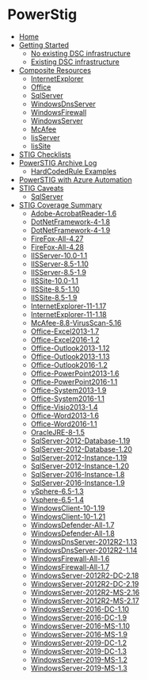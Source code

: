 # PowerStig

* [Home][home]
* [Getting Started][gettingstarted]
  * [No existing DSC infrastructure][DscGettingStarted]
  * [Existing DSC infrastructure][DscOnPremises]
* [Composite Resources][compositeresources]
  * [InternetExplorer][InternetExplorer]
  * [Office][Office]
  * [SqlServer][sqlserver]
  * [WindowsDnsServer][windowsdnsserver]
  * [WindowsFirewall][windowsfirewall]
  * [WindowsServer][windowsserver]
  * [McAfee][McAfee]
  * [IisServer][IisServer]
  * [IisSite][IisSite]
* [STIG Checklists][document]
* [PowerSTIG Archive Log][powerstigarchivelog]
  * [HardCodedRule Examples][hardcodedexamples]
* [PowerSTIG with Azure Automation][powerstigwithazureautomation]
* [STIG Caveats][stigcaveats]
  * [SqlServer][sqlservercaveats]
* [STIG Coverage Summary][stigcoveragesummary]
  * [Adobe-AcrobatReader-1.6][AdobeAcrobatReader16]
  * [DotNetFramework-4-1.8][DotNetFramework418]
  * [DotNetFramework-4-1.9][DotNetFramework419]
  * [FireFox-All-4.27][FireFoxAll427]
  * [FireFox-All-4.28][FireFoxAll428]
  * [IISServer-10.0-1.1][IISServer10011]
  * [IISServer-8.5-1.10][IISServer85110]
  * [IISServer-8.5-1.9][IISServer8519]
  * [IISSite-10.0-1.1][IISSite10011]
  * [IISSite-8.5-1.10][IISSite85110]
  * [IISSite-8.5-1.9][IISSite8519]
  * [InternetExplorer-11-1.17][InternetExplorer11117]
  * [InternetExplorer-11-1.18][InternetExplorer11118]
  * [McAfee-8.8-VirusScan-5.16][McAfee88VirusScan516]
  * [Office-Excel2013-1.7][OfficeExcel201317]
  * [Office-Excel2016-1.2][OfficeExcel201612]
  * [Office-Outlook2013-1.12][OfficeOutlook2013112]
  * [Office-Outlook2013-1.13][OfficeOutlook2013113]
  * [Office-Outlook2016-1.2][OfficeOutlook201612]
  * [Office-PowerPoint2013-1.6][OfficePowerPoint201316]
  * [Office-PowerPoint2016-1.1][OfficePowerPoint201611]
  * [Office-System2013-1.9][OfficeSystem201319]
  * [Office-System2016-1.1][OfficeSystem201611]
  * [Office-Visio2013-1.4][OfficeVisio201314]
  * [Office-Word2013-1.6][OfficeWord201316]
  * [Office-Word2016-1.1][OfficeWord201611]
  * [OracleJRE-8-1.5][OracleJRE815]
  * [SqlServer-2012-Database-1.19][SqlServer2012Database119]
  * [SqlServer-2012-Database-1.20][SqlServer2012Database120]
  * [SqlServer-2012-Instance-1.19][SqlServer2012Instance119]
  * [SqlServer-2012-Instance-1.20][SqlServer2012Instance120]
  * [SqlServer-2016-Instance-1.8][SqlServer2016Instance18]
  * [SqlServer-2016-Instance-1.9][SqlServer2016Instance19]
  * [vSphere-6.5-1.3][vSphere6513]
  * [Vsphere-6.5-1.4][Vsphere6514]
  * [WindowsClient-10-1.19][WindowsClient10119]
  * [WindowsClient-10-1.21][WindowsClient10121]
  * [WindowsDefender-All-1.7][WindowsDefenderAll17]
  * [WindowsDefender-All-1.8][WindowsDefenderAll18]
  * [WindowsDnsServer-2012R2-1.13][WindowsDnsServer2012R2113]
  * [WindowsDnsServer-2012R2-1.14][WindowsDnsServer2012R2114]
  * [WindowsFirewall-All-1.6][WindowsFirewallAll16]
  * [WindowsFirewall-All-1.7][WindowsFirewallAll17]
  * [WindowsServer-2012R2-DC-2.18][WindowsServer2012R2DC218]
  * [WindowsServer-2012R2-DC-2.19][WindowsServer2012R2DC219]
  * [WindowsServer-2012R2-MS-2.16][WindowsServer2012R2MS216]
  * [WindowsServer-2012R2-MS-2.17][WindowsServer2012R2MS217]
  * [WindowsServer-2016-DC-1.10][WindowsServer2016DC110]
  * [WindowsServer-2016-DC-1.9][WindowsServer2016DC19]
  * [WindowsServer-2016-MS-1.10][WindowsServer2016MS110]
  * [WindowsServer-2016-MS-1.9][WindowsServer2016MS19]
  * [WindowsServer-2019-DC-1.2][WindowsServer2019DC12]
  * [WindowsServer-2019-DC-1.3][WindowsServer2019DC13]
  * [WindowsServer-2019-MS-1.2][WindowsServer2019MS12]
  * [WindowsServer-2019-MS-1.3][WindowsServer2019MS13]

[home]:                   https://github.com/Microsoft/PowerStig/wiki/home
[convert]:                https://github.com/Microsoft/PowerStig/wiki/Convert
[stig]:                   https://github.com/Microsoft/PowerStig/wiki/Stig
[compositeresources]:     https://github.com/Microsoft/PowerStig/wiki/CompositeResources
[gettingstarted]:         https://github.com/Microsoft/PowerStig/wiki/GettingStarted
[InternetExplorer]:       https://github.com/Microsoft/PowerStig/wiki/InternetExplorer
[office]:                 https://github.com/Microsoft/PowerStig/wiki/Office
[sqlserver]:              https://github.com/Microsoft/PowerStig/wiki/SqlServer
[windowsdnsserver]:       https://github.com/Microsoft/PowerStig/wiki/WindowsDnsServer
[windowsfirewall]:        https://github.com/Microsoft/PowerStig/wiki/WindowsFirewall
[windowsserver]:          https://github.com/Microsoft/PowerStig/wiki/WindowsServer
[mcafee]:                 https://github.com/Microsoft/PowerStig/wiki/Mcafee
[IisServer]:              https://github.com/Microsoft/PowerStig/wiki/IisServer
[IisSite]:                https://github.com/Microsoft/PowerStig/wiki/IisSite
[document]:               https://github.com/Microsoft/PowerStig/wiki/Document
[powerstigarchivelog]:    https://github.com/Microsoft/PowerStig/wiki/PowerSTIGArchiveLog
[hardcodedexamples]:      https://github.com/Microsoft/PowerStig/wiki/PowerSTIGArchiveLog#HardCodedRule-Examples
[powerstigwithazureautomation]:    https://github.com/microsoft/PowerStig/wiki/PowerSTIG-With-Azure-Automation
[stigcaveats]:            https://github.com/Microsoft/PowerStig/wiki/StigCaveats
[sqlservercaveats]:       https://github.com/Microsoft/PowerStig/wiki/StigCaveats#sqlserver-2012
[DscGettingStarted]:      https://github.com/Microsoft/PowerStig/wiki/DscGettingStarted
[DscOnPremises]:          https://github.com/Microsoft/PowerStig/wiki/DscOnPremises
[DscAzureAutomation]:     https://github.com/Microsoft/PowerStig/wiki/DscAzureAutomation
[DscAzureVirtualMachine]: https://github.com/Microsoft/PowerStig/wiki/DscAzureVirtualMachine
[stigcoveragesummary]:    https://github.com/Microsoft/PowerStig/wiki/StigCoverageSummary
[AdobeAcrobatReader16]: https://github.com/Microsoft/PowerStig/wiki/Adobe-AcrobatReader-1.6
[DotNetFramework418]: https://github.com/Microsoft/PowerStig/wiki/DotNetFramework-4-1.8
[DotNetFramework419]: https://github.com/Microsoft/PowerStig/wiki/DotNetFramework-4-1.9
[FireFoxAll427]: https://github.com/Microsoft/PowerStig/wiki/FireFox-All-4.27
[FireFoxAll428]: https://github.com/Microsoft/PowerStig/wiki/FireFox-All-4.28
[IISServer10011]: https://github.com/Microsoft/PowerStig/wiki/IISServer-10.0-1.1
[IISServer85110]: https://github.com/Microsoft/PowerStig/wiki/IISServer-8.5-1.10
[IISServer8519]: https://github.com/Microsoft/PowerStig/wiki/IISServer-8.5-1.9
[IISSite10011]: https://github.com/Microsoft/PowerStig/wiki/IISSite-10.0-1.1
[IISSite85110]: https://github.com/Microsoft/PowerStig/wiki/IISSite-8.5-1.10
[IISSite8519]: https://github.com/Microsoft/PowerStig/wiki/IISSite-8.5-1.9
[InternetExplorer11117]: https://github.com/Microsoft/PowerStig/wiki/InternetExplorer-11-1.17
[InternetExplorer11118]: https://github.com/Microsoft/PowerStig/wiki/InternetExplorer-11-1.18
[McAfee88VirusScan516]: https://github.com/Microsoft/PowerStig/wiki/McAfee-8.8-VirusScan-5.16
[OfficeExcel201317]: https://github.com/Microsoft/PowerStig/wiki/Office-Excel2013-1.7
[OfficeExcel201612]: https://github.com/Microsoft/PowerStig/wiki/Office-Excel2016-1.2
[OfficeOutlook2013112]: https://github.com/Microsoft/PowerStig/wiki/Office-Outlook2013-1.12
[OfficeOutlook2013113]: https://github.com/Microsoft/PowerStig/wiki/Office-Outlook2013-1.13
[OfficeOutlook201612]: https://github.com/Microsoft/PowerStig/wiki/Office-Outlook2016-1.2
[OfficePowerPoint201316]: https://github.com/Microsoft/PowerStig/wiki/Office-PowerPoint2013-1.6
[OfficePowerPoint201611]: https://github.com/Microsoft/PowerStig/wiki/Office-PowerPoint2016-1.1
[OfficeSystem201319]: https://github.com/Microsoft/PowerStig/wiki/Office-System2013-1.9
[OfficeSystem201611]: https://github.com/Microsoft/PowerStig/wiki/Office-System2016-1.1
[OfficeVisio201314]: https://github.com/Microsoft/PowerStig/wiki/Office-Visio2013-1.4
[OfficeWord201316]: https://github.com/Microsoft/PowerStig/wiki/Office-Word2013-1.6
[OfficeWord201611]: https://github.com/Microsoft/PowerStig/wiki/Office-Word2016-1.1
[OracleJRE815]: https://github.com/Microsoft/PowerStig/wiki/OracleJRE-8-1.5
[SqlServer2012Database119]: https://github.com/Microsoft/PowerStig/wiki/SqlServer-2012-Database-1.19
[SqlServer2012Database120]: https://github.com/Microsoft/PowerStig/wiki/SqlServer-2012-Database-1.20
[SqlServer2012Instance119]: https://github.com/Microsoft/PowerStig/wiki/SqlServer-2012-Instance-1.19
[SqlServer2012Instance120]: https://github.com/Microsoft/PowerStig/wiki/SqlServer-2012-Instance-1.20
[SqlServer2016Instance18]: https://github.com/Microsoft/PowerStig/wiki/SqlServer-2016-Instance-1.8
[SqlServer2016Instance19]: https://github.com/Microsoft/PowerStig/wiki/SqlServer-2016-Instance-1.9
[vSphere6513]: https://github.com/Microsoft/PowerStig/wiki/vSphere-6.5-1.3
[Vsphere6514]: https://github.com/Microsoft/PowerStig/wiki/Vsphere-6.5-1.4
[WindowsClient10119]: https://github.com/Microsoft/PowerStig/wiki/WindowsClient-10-1.19
[WindowsClient10121]: https://github.com/Microsoft/PowerStig/wiki/WindowsClient-10-1.21
[WindowsDefenderAll17]: https://github.com/Microsoft/PowerStig/wiki/WindowsDefender-All-1.7
[WindowsDefenderAll18]: https://github.com/Microsoft/PowerStig/wiki/WindowsDefender-All-1.8
[WindowsDnsServer2012R2113]: https://github.com/Microsoft/PowerStig/wiki/WindowsDnsServer-2012R2-1.13
[WindowsDnsServer2012R2114]: https://github.com/Microsoft/PowerStig/wiki/WindowsDnsServer-2012R2-1.14
[WindowsFirewallAll16]: https://github.com/Microsoft/PowerStig/wiki/WindowsFirewall-All-1.6
[WindowsFirewallAll17]: https://github.com/Microsoft/PowerStig/wiki/WindowsFirewall-All-1.7
[WindowsServer2012R2DC218]: https://github.com/Microsoft/PowerStig/wiki/WindowsServer-2012R2-DC-2.18
[WindowsServer2012R2DC219]: https://github.com/Microsoft/PowerStig/wiki/WindowsServer-2012R2-DC-2.19
[WindowsServer2012R2MS216]: https://github.com/Microsoft/PowerStig/wiki/WindowsServer-2012R2-MS-2.16
[WindowsServer2012R2MS217]: https://github.com/Microsoft/PowerStig/wiki/WindowsServer-2012R2-MS-2.17
[WindowsServer2016DC110]: https://github.com/Microsoft/PowerStig/wiki/WindowsServer-2016-DC-1.10
[WindowsServer2016DC19]: https://github.com/Microsoft/PowerStig/wiki/WindowsServer-2016-DC-1.9
[WindowsServer2016MS110]: https://github.com/Microsoft/PowerStig/wiki/WindowsServer-2016-MS-1.10
[WindowsServer2016MS19]: https://github.com/Microsoft/PowerStig/wiki/WindowsServer-2016-MS-1.9
[WindowsServer2019DC12]: https://github.com/Microsoft/PowerStig/wiki/WindowsServer-2019-DC-1.2
[WindowsServer2019DC13]: https://github.com/Microsoft/PowerStig/wiki/WindowsServer-2019-DC-1.3
[WindowsServer2019MS12]: https://github.com/Microsoft/PowerStig/wiki/WindowsServer-2019-MS-1.2
[WindowsServer2019MS13]: https://github.com/Microsoft/PowerStig/wiki/WindowsServer-2019-MS-1.3
